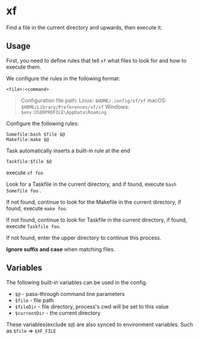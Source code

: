 # xf

Find a file in the current directory and upwards, then execute it.


## Usage

First, you need to define rules that tell `xf` what files to look for and how to execute them.

We configure the rules in the following format:

```
<file>:<command>
```

> Configuration file path:
>   Linux: `$HOME/.config/xf/xf`
>   macOS: `$HOME/Library/Preferences/xf/xf`
>   Windows: `$env:USERPROFILE\AppData\Roaming`


Configure the following rules:

```
Somefile:bash $file $@
Makefile:make $@
```

Task automatically inserts a built-in rule at the end

```
Taskfile:$file $@
```

execute `xf foo`

Look for a Taskfile in the current directory, and if found, execute `bash Somefile foo` .

If not found, continue to look for the Makefile in the current directory, if found, execute `make foo`.

If not found, continue to look for Taskfile in the current directory, if found, execute `Taskfile foo`.

If not found, enter the upper directory to continue this process.
 
**Ignore suffix and case** when matching files.

## Variables


The following built-in variables can be used in the config.

- `$@` - pass-through command line parameters
- `$file` - file path
- `$fileDir` - file directory, process's cwd will be set to this value
- `$currentDir` - the current directory

These variables(exclude `$@`) are also synced to environment variables. Such as `$file` => `$XF_FILE`